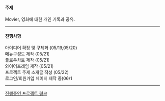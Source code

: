 #### 주제


Movier, 영화에 대한 개인 기록과 공유.

---
#### 진행사항
아이디어 확정 및 구체화 (05/19,05/20)<br>
메뉴구성도 제작 (05/21)<br>
플로우차트 제작 (05/21)<br>
와이어프레임 제작 (05/21)<br>
프로젝트 주제 소개글 작성 (05/22) <br>
로그인/회원가입 페이지 제작 중(06/1


---
[진행중인 프로젝트 링크](http://127.0.0.1:5500/Login.html)
